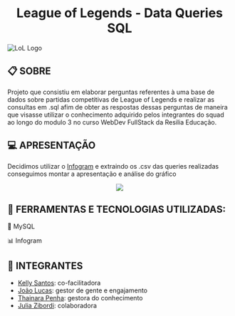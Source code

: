 # <h1 align="center"> League of Legends - Data Queries SQL </h1>
![LoL Logo](https://images.contentstack.io/v3/assets/blt731acb42bb3d1659/blt9a2715ced150cb6e/5ef1374f6aaf2924fd231f62/league-client-update-header.jpg)

## :clipboard: SOBRE
Projeto que consistiu em elaborar perguntas referentes à uma base de dados sobre partidas competitivas de League of Legends e realizar as consultas em .sql afim de obter as respostas dessas perguntas de maneira que visasse utilizar o conhecimento adquirido pelos integrantes do squad ao longo do modulo 3 no curso WebDev FullStack da Resilia Educação.

## :computer: APRESENTAÇÃO

Decidimos utilizar o [Infogram](https://infogram.com/league-of-legends-data-1hdw2jpjv3qgj2l?live) e extraindo os .csv das queries realizadas conseguimos montar a apresentação e análise do gráfico

<p align="center">
  <img src="https://user-images.githubusercontent.com/85354283/178543848-6ebb188b-0b86-4108-8ba3-d6af10438b0d.png">
</p>

## :wrench: FERRAMENTAS E TECNOLOGIAS UTILIZADAS: 

:game_die: MySQL 

:bar_chart: Infogram

## :busts_in_silhouette: INTEGRANTES

- <a href="https://www.linkedin.com/in/kelly-alves-176bb7217/">Kelly Santos</a>: co-facilitadora
- <a href="https://www.linkedin.com/in/joaolucasal/">João Lucas</a>: gestor de gente e engajamento
- <a href="https://www.linkedin.com/in/thainarapenha/">Thainara Penha</a>: gestora do conhecimento
- <a href="https://www.linkedin.com/in/julia-zibordi/">Julia Zibordi</a>: colaboradora
